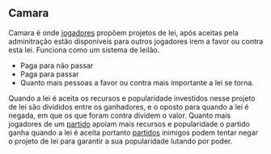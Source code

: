 ## Camara

Camara é onde [jogadores](/jogadores.md) propõem projetos de lei, após aceitas pela adminitração estão disponíveis para outros jogadores irem a favor ou contra esta lei.
Funciona como um sistema de leilão.
- Paga para não passar
- Paga para passar
- Quanto mais pessoas a favor ou contra mais importante a lei se torna.

Quando a lei é aceita os recursos e popularidade investidos nesse projeto de lei são divididos entre os ganhadores, e o oposto para quando a lei é negada, em que os que foram contra dividem o valor.
Quanto mais jogadores de um [partido](/partidos.md) apoiam mais recursos e popularidade o partido ganha quando a lei é aceita portanto [partidos](/partidos.md) inimigos podem tentar negar o projeto de lei para garantir a sua popularidade lutando por poder.
